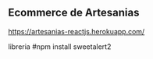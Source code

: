 ## Ecommerce de Artesanias 

https://artesanias-reactjs.herokuapp.com/

libreria
#npm install sweetalert2